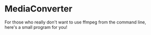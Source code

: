 # MediaConverter

For those who really don't want to use ffmpeg from the command line, here's a small program for you!
